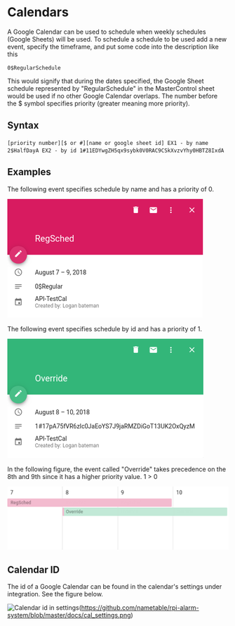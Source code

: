 # Calendars

A Google Calendar can be used to schedule when weekly schedules (Google Sheets) will be used. To schedule a schedule to be used add a new event, specify the timeframe, and put some code into the description like this
```
0$RegularSchedule
```
This would signify that during the dates specified, the Google Sheet schedule represented by "RegularSchedule" in the MasterControl sheet would be used if no other Google Calendar overlaps. The number before the $ symbol specifies priority (greater meaning more priority).

## Syntax

``
[priority number][$ or #][name or google sheet id]
EX1 - by name
2$HalfDayA
EX2 - by id
1#11EDYwgZH5qx9sybk0V0RAC9CSkXvzvYhy0HBTZ8IxdA
``

## Examples
The following event specifies schedule by name and has a priority of 0.

![Calendar Event with Schedule referenced by Variable](https://github.com/nametable/rpi-alarm-system/blob/master/docs/variable_cal_event.png)

The following event specifies schedule by id and has a priority of 1.

![Calendar Event with Schedule referenced by ID](https://github.com/nametable/rpi-alarm-system/blob/master/docs/id_cal_event.png)

In the following figure, the event called "Override" takes precedence on the 8th and 9th since it has a higher priority value. 1 > 0

![Calendar Events with Overlap](https://github.com/nametable/rpi-alarm-system/blob/master/docs/cal_events.png)

## Calendar ID

The id of a Google Calendar can be found in the calendar's settings under integration. See the figure below.

![Calendar id in settings]()(https://github.com/nametable/rpi-alarm-system/blob/master/docs/cal_settings.png)